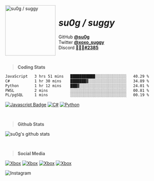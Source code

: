 <img width="160" height="160" align="left" style="float: left; margin: 0 10px 10px 0;" alt="su0g / suggy" src="https://cdn.discordapp.com/attachments/886330375385776128/887574099050774559/2.png">

# *su0g / suggy*
GitHub [**@su0g**](https://github.com/su0g)<br />
Twitter [**@xoxo_suggy**](https://twitter.com/xoxo_suggy)<br />
Discord [**᲼᲼᲼#2385**]()

<br />

> **Coding Stats**

```HTML
JavaScript   3 hrs 51 mins   ███████████░░░░░░░░░░░░░░   40.29 % 
C#           1 hr 30 mins    ███████▓░░░░░░░░░░░░░░░░░   34.89 % 
Python       1 hr 12 mins    ███▓░░░░░░░░░░░░░░░░░░░░░   24.01 % 
PWSL         2 mins          ░░░░░░░░░░░░░░░░░░░░░░░░░   00.81 % 
PL/pgSQL     1 mins          ░░░░░░░░░░░░░░░░░░░░░░░░░   00.19 % 
```
[![Javascript Badge](https://img.shields.io/badge/-Javascript-F0DB4F?style=for-the-badge&labelColor=black&logo=javascript&logoColor=F0DB4F)](#)
[![C#](https://img.shields.io/badge/c%23-%23239120.svg?style=for-the-badge&logo=c-sharp&logoColor=white)](#)
[![Python](https://img.shields.io/badge/python-3670A0?style=for-the-badge&logo=python&logoColor=ffdd54)](#)

<br />

> **Github Stats**

![su0g's github stats](https://github-readme-stats.vercel.app/api?username=su0g&count_private=true&theme=tokyonight&hide=contribs,prs)

<br />

> **Social Media**

[![Xbox](https://img.shields.io/badge/xSuggyL-%23107C10.svg?style=for-the-badge&logo=Xbox&logoColor=white)](#)
[![Xbox](https://img.shields.io/badge/su0g-%23107C10.svg?style=for-the-badge&logo=Xbox&logoColor=white)](#)
[![Xbox](https://img.shields.io/badge/obvAuto-%23107C10.svg?style=for-the-badge&logo=Xbox&logoColor=white)](#)
[![Xbox](https://img.shields.io/badge/whyrq-%23107C10.svg?style=for-the-badge&logo=Xbox&logoColor=white)](#)

![Instagram](https://img.shields.io/badge/sense.only.me-%23E4405F.svg?style=for-the-badge&logo=Instagram&logoColor=white)
